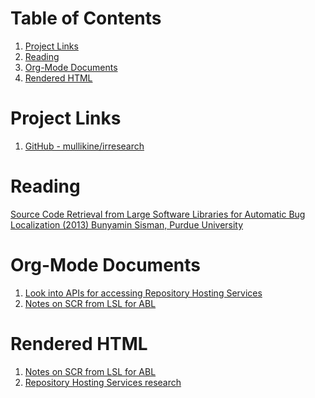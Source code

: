 
# Table of Contents

1.  [Project Links](#org567fbe2)
2.  [Reading](#org05e6473)
3.  [Org-Mode Documents](#orgd7638e1)
4.  [Rendered HTML](#org7c9c5af)


<a id="org567fbe2"></a>

# Project Links

1.  [GitHub - mullikine/irresearch](https://github.com/mullikine/irresearch/)


<a id="org05e6473"></a>

# Reading

[Source Code Retrieval from Large Software Libraries for Automatic Bug Localization (2013) Bunyamin Sisman, Purdue University](https://docs.lib.purdue.edu/open_access_dissertations/66/)


<a id="orgd7638e1"></a>

# Org-Mode Documents

1.  [Look into APIs for accessing Repository Hosting Services](Repository_Hosting_Services_research.md)
2.  [Notes on SCR from LSL for ABL](Notes%20on%20SCR%20from%20LSL%20for%20ABL.md)


<a id="org7c9c5af"></a>

# Rendered HTML

1.  [Notes on SCR from LSL for ABL](http://htmlpreview.github.com/?https://github.com/mullikine/irresearch/blob/master/Notes%20on%20SCR%20from%20LSL%20for%20ABL.html)
2.  [Repository Hosting Services research](http://htmlpreview.github.com/?https://github.com/mullikine/irresearch/blob/master/Repository_Hosting_Services_research.html)

